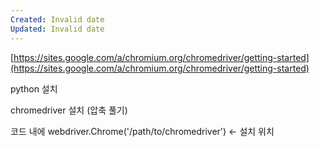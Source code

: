 ```yaml
---
Created: Invalid date
Updated: Invalid date
---
```

[https://sites.google.com/a/chromium.org/chromedriver/getting-started](https://sites.google.com/a/chromium.org/chromedriver/getting-started)

python 설치

chromedriver 설치 (압축 풀기)

코드 내에 webdriver.Chrome('/path/to/chromedriver') <- 설치 위치